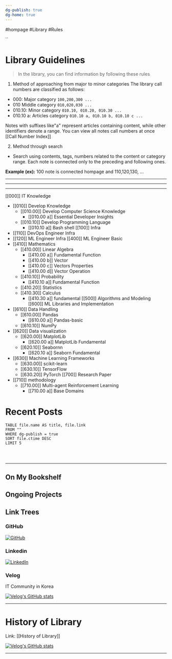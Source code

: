 ```yaml
---
dg-publish: true
dg-home: true
---
```

#hompage #Library #Rules





``
# Library Guidelines

>  In the library, you can find information by following these rules

1. Method of approaching from major to minor categories
The library call numbers are classified as follows:

- 000: Major category `100,200,300 ...`
- 010 Middle category `010,020,030 ...`
- 010.10: Minor category `010.10, 010.20, 010.30 ...`
- 010.10 a: Articles category `010.10 a, 010.10 b, 010.10 c ...`
  
Notes with suffixes like"a" represent articles containing content, while other identifiers denote a range.
You can view all notes call numbers at once
[[Call Number Index]]



2. Method through search
- Search using contents, tags, numbers  related to the content or category range.
Each note is connected only to the preceding and following ones.

**Example (ex):**
100 note is connected hompage and 110,120,130, ...
 


--- 
---
---

[[000]] IT Knowledge
- [[010]] Develop Knowledge
	- [[010.00]] Develop Computer Science Knowledge
		- [[010.00 a]] Essential Developer Insights
	- [[010.10]] Develop Programming Language
		- [[010.10 a]] Bash shell
[[100]] Infra
- [[110]] DevOps Engineer Infra
- [[120]] ML Engineer Infra
[[400]] ML Engineer Basic
- [[410]] Mathematics
	- [[410.00]] Linear Algebra
		- [[410.00 a]] Fundamental Function
		- [[410.00 b]] Vector
		- [[410.00 c]] Vectors Properties
		- [[410.00 d]] Vector Operation
	- [[410.10]] Probability
		- [[410.10 a]] Fundamental Function
	- [[410.20]] Statistics
	- [[410.30]] Calculus
		- [[410.30 a]] fundamental 
[[500]] Algorithms and Modeling
[[600]] ML Libraries and Implementation
- [[610]] Data Handling
	- [[610.00]] Pandas
		- [[610.00 a]] Pandas-basic 
	- [[610.10]] NumPy
- [[620]] Data visualization
	- [[620.00]] MatplotLib
		- [[620.00 a]] MatplotLib Fundamental 
	- [[620.10]] Seabornn 
		- [[620.10 a]] Seaborn Fundamental  
- [[630]] Machine Learning Frameworks
    - [[630.00]] scikit-learn
    - [[630.10]] TensorFlow
    - [[630.20]] PyTorch
[[700]] Research Paper
- [[710]] methodology
	- [[710.00]] Multi-agent Reinforcement Learning
		- [[710.00 a]] Base Domains








# Recent Posts

```dataview
TABLE file.name AS title, file.link
FROM ""
WHERE dg-publish = true
SORT file.ctime DESC
LIMIT 5




```




---
## On My Bookshelf



## Ongoing Projects

## Link Trees

### GitHub
[![GitHub](https://img.shields.io/badge/GitHub-100000?style=for-the-badge&logo=github&logoColor=white)](https://github.com/murphybread)
### Linkedin
[![LinkedIn](https://img.shields.io/badge/LinkedIn-0077B5?style=for-the-badge&logo=linkedin&logoColor=white)](https://www.linkedin.com/in/%EB%AF%BC%EC%B0%AC-%EA%B9%80-aba89a243)
### Velog
IT Community in Korea

[![Velog's GitHub stats](https://velog-readme-stats.vercel.app/api?name=murphybread)](https://github.com/murphybread/velog-readme-stats)




---
# History of Library
Link:  [[History of Library]]






[![Velog's GitHub stats](https://velog-readme-stats.vercel.app/api/list?name=murphybread)](https://velog.io/@muphybread)






---
